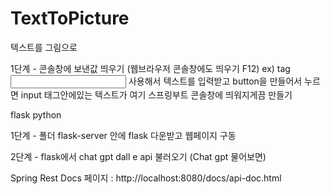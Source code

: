 # TextToPicture
텍스트를 그림으로



1단계 - 콘솔창에 보낸값 띄우기 (웹브라우저 콘솔창에도 띄우기 F12)
ex) tag <input type="text" /> 사용해서 텍스트를 입력받고 button을 만들어서 누르면
input 태그안에있는 텍스트가 여기 스프링부트 콘솔창에 띄워지게끔 만들기




flask python

1단계 - 폴더 flask-server 안에 flask 다운받고 웹페이지 구동

2단계 - flask에서 chat gpt dall e api 불러오기 (Chat gpt 물어보면)

Spring Rest Docs 페이지 : http://localhost:8080/docs/api-doc.html
